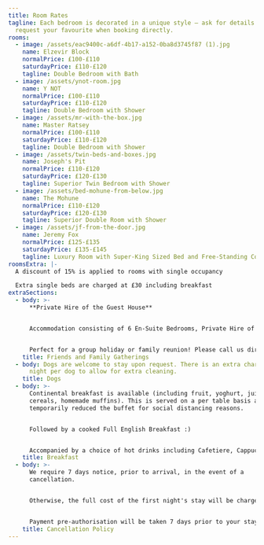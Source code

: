```yaml
---
title: Room Rates
tagline: Each bedroom is decorated in a unique style — ask for details and
  request your favourite when booking directly.
rooms:
  - image: /assets/eac9400c-a6df-4b17-a152-0ba8d3745f87 (1).jpg
    name: Elzevir Block
    normalPrice: £100-£110
    saturdayPrice: £110-£120
    tagline: Double Bedroom with Bath
  - image: /assets/ynot-room.jpg
    name: Y NOT
    normalPrice: £100-£110
    saturdayPrice: £110-£120
    tagline: Double Bedroom with Shower
  - image: /assets/mr-with-the-box.jpg
    name: Master Ratsey
    normalPrice: £100-£110
    saturdayPrice: £110-£120
    tagline: Double Bedroom with Shower
  - image: /assets/twin-beds-and-boxes.jpg
    name: Joseph's Pit
    normalPrice: £110-£120
    saturdayPrice: £120-£130
    tagline: Superior Twin Bedroom with Shower
  - image: /assets/bed-mohune-from-below.jpg
    name: The Mohune
    normalPrice: £110-£120
    saturdayPrice: £120-£130
    tagline: Superior Double Room with Shower
  - image: /assets/jf-from-the-door.jpg
    name: Jeremy Fox
    normalPrice: £125-£135
    saturdayPrice: £135-£145
    tagline: Luxury Room with Super-King Sized Bed and Free-Standing Copper Bath
roomsExtra: |-
  A discount of 15% is applied to rooms with single occupancy

  Extra single beds are charged at £30 including breakfast
extraSections:
  - body: >-
      **Private Hire of the Guest House**


      Accommodation consisting of 6 En-Suite Bedrooms, Private Hire of the Breakfast Room, Pool Room and Bar. Breakfast included for all guests - £700 per night (minimum stay 2 nights)


      Perfect for a group holiday or family reunion! Please call us directly for more information.
    title: Friends and Family Gatherings
  - body: Dogs are welcome to stay upon request. There is an extra charge of £6 per
      night per dog to allow for extra cleaning.
    title: Dogs
  - body: >-
      Continental breakfast is available (including fruit, yoghurt, juice,
      cereals, homemade muffins). This is served on a per table basis as we have
      temporarily reduced the buffet for social distancing reasons. 


      Followed by a cooked Full English Breakfast :)


      Accompanied by a choice of hot drinks including Cafetiere, Cappuccino, Hot Chocolate or Tea.
    title: Breakfast
  - body: >-
      We require 7 days notice, prior to arrival, in the event of a
      cancellation.


      Otherwise, the full cost of the first night's stay will be chargeable. 


      Payment pre-authorisation will be taken 7 days prior to your stay.
    title: Cancellation Policy
---
```

